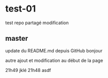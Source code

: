 # test-01
test repo partagé
modification

## master
update du README.md depuis GitHub
bonjour

autre ajout et modification au début de la page

21h49 jklé
21h48 asdf
